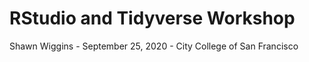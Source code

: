 # RStudio and Tidyverse Workshop

Shawn Wiggins - September 25, 2020 - City College of San Francisco
